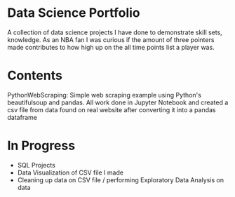 <h1>Data Science Portfolio</h1>

A collection of data science projects I have done to demonstrate skill sets, knowledge. 
As an NBA fan I was curious if the amount of three pointers made contributes to how high up on the all time points list a player was.

<h1>Contents</h1>

PythonWebScraping: Simple web scraping example using Python's beautifulsoup and pandas. All work done in Jupyter Notebook and created a csv file from data found on real website after converting it into a pandas dataframe

<h1>In Progress</h1>

- SQL Projects
- Data Visualization of CSV file I made
- Cleaning up data on CSV file / performing Exploratory Data Analysis on data
